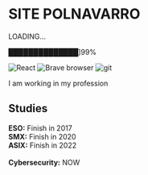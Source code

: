 # SITE POLNAVARRO

LOADING...

██████████████]99% 


<p>
  <img alt="React" src="https://img.shields.io/static/v1?label=IM&message=IT%20LOVER&color=critical" />
    <img alt="Brave browser" src="https://img.shields.io/badge/-Brave_Browser-FB542B?style=flat-square&logo=brave&logoColor=white" />
  <img alt="git" src="https://img.shields.io/badge/-Git-F05032?style=flat-square&logo=git&logoColor=white" />
</p>

I am working in my profession

## Studies

**ESO:** Finish in 2017
<br>
**SMX:** Finish in 2020
<br>
**ASIX:** Finish in 2022
<br></br>
**Cybersecurity:** NOW 

